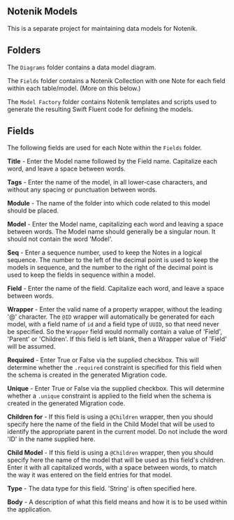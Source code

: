 Notenik Models
--------------

This is a separate project for maintaining data models for Notenik. 

## Folders

The `Diagrams` folder contains a data model diagram. 

The `Fields` folder contains a Notenik Collection with one Note for each field within each table/model. (More on this below.)

The `Model Factory` folder contains Notenik templates and scripts used to generate the resulting Swift Fluent code for defining the models. 

## Fields

The following fields are used for each Note within the `Fields` folder. 

**Title** - Enter the Model name followed by the Field name. Capitalize each word, and leave a space between words. 

**Tags** - Enter the name of the model, in all lower-case characters, and without any spacing or punctuation between words. 

**Module** - The name of the folder into which code related to this model should be placed. 

**Model** - Enter the Model name, capitalizing each word and leaving a space between words. The Model name should generally be a singular noun. It should not contain the word 'Model'. 

**Seq** - Enter a sequence number, used to keep the Notes in a logical sequence. The number to the left of the decimal point is used to keep the models in sequence, and the number to the right of the decimal point is used to keep the fields in sequence within a model. 

**Field** - Enter the name of the field. Capitalize each word, and leave a space between words. 

**Wrapper** - Enter the valid name of a property wrapper, without the leading '@' character. The `@ID` wrapper will automatically be generated for each model, with a field name of `id` and a field type of `UUID`, so that need never be specified. So the `Wrapper` field would normally contain a value of 'Field', 'Parent' or 'Children'. If this field is left blank, then a Wrapper value of 'Field' will be assumed. 

**Required** - Enter True or False via the supplied checkbox. This will determine whether the `.required` constraint is specified for this field when the schema is created in the generated Migration code. 

**Unique** - Enter True or False via the supplied checkbox. This will determine whether a `.unique` constraint is applied to the field when the schema is created in the generated Migration code. 

**Children for** - If this field is using a `@Children` wrapper, then you should specify here the name of the field in the Child Model that will be used to identify the appropriate parent in the current model. Do not include the word 'ID' in the name supplied here.  

**Child Model** - If this field is using a `@Children` wrapper, then you should specify here the name of the model that will be used as this field's children. Enter it with all capitalized words, with a space between words, to match the way it was entered on the field entries for that model.

**Type** - The data type for this field. 'String' is often specified here.  

**Body** - A description of what this field means and how it is to be used within the application.  


